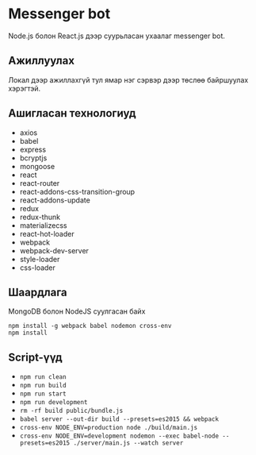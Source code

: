 # Messenger bot

Node.js болон React.js дээр суурьласан ухаалаг messenger bot.

## Ажиллуулах

Локал дээр ажиллахгүй тул ямар нэг сэрвэр дээр төслөө байршуулах хэрэгтэй.

## Ашигласан технологиуд
- axios
- babel
- express
- bcryptjs
- mongoose
- react
- react-router
- react-addons-css-transition-group
- react-addons-update
- redux
- redux-thunk
- materializecss
- react-hot-loader
- webpack
- webpack-dev-server
- style-loader
- css-loader


## Шаардлага
MongoDB болон NodeJS суулгасан байх

```
npm install -g webpack babel nodemon cross-env
npm install
```

## Script-үүд

- `npm run clean` 
- `npm run build` 
- `npm run start` 
- `npm run development` 
- `rm -rf build public/bundle.js`
- `babel server --out-dir build --presets=es2015 && webpack`
- `cross-env NODE_ENV=production node ./build/main.js`
- `cross-env NODE_ENV=development nodemon --exec babel-node --presets=es2015 ./server/main.js --watch server`
